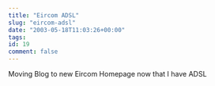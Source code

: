 ```yaml
---
title: "Eircom ADSL"
slug: "eircom-adsl"
date: "2003-05-18T11:03:26+00:00"
tags:
id: 19
comment: false
---
```


Moving Blog to new Eircom Homepage now that I have ADSL

